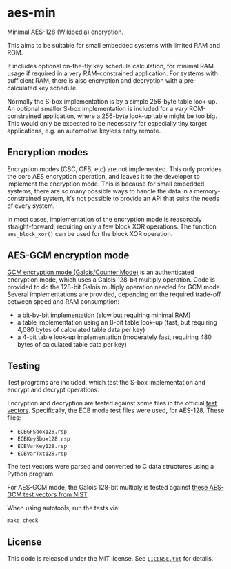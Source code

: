 aes-min
=======

Minimal AES-128 ([Wikipedia][1]) encryption.

This aims to be suitable for small embedded systems with limited RAM and ROM.

It includes optional on-the-fly key schedule calculation, for minimal RAM usage if required in a very RAM-constrained application. For systems with sufficient RAM, there is also encryption and decryption with a pre-calculated key schedule.

Normally the S-box implementation is by a simple 256-byte table look-up. An optional smaller S-box implementation is included for a *very* ROM-constrained application, where a 256-byte look-up table might be too big. This would only be expected to be necessary for especially tiny target applications, e.g. an automotive keyless entry remote.

Encryption modes
----------------

Encryption modes (CBC, OFB, etc) are not implemented. This only provides the core AES encryption operation, and leaves it to the developer to implement the encryption mode. This is because for small embedded systems, there are so many possible ways to handle the data in a memory-constrained system, it's not possible to provide an API that suits the needs of every system.

In most cases, implementation of the encryption mode is reasonably straight-forward, requiring only a few block XOR operations. The function `aes_block_xor()` can be used for the block XOR operation.

AES-GCM encryption mode
-----------------------

[GCM encryption mode (Galois/Counter Mode)][2] is an authenticated encryption mode, which uses a Galois 128-bit multiply operation. Code is provided to do the 128-bit Galois multiply operation needed for GCM mode. Several implementations are provided, depending on the required trade-off between speed and RAM consumption:

* a bit-by-bit implementation (slow but requiring minimal RAM)
* a table implementation using an 8-bit table look-up (fast, but requiring 4,080 bytes of calculated table data per key)
* a 4-bit table look-up implementation (moderately fast, requiring 480 bytes of calculated table data per key)

Testing
-------

Test programs are included, which test the S-box implementation and encrypt and decrypt operations.

Encryption and decryption are tested against some files in the official [test vectors][3]. Specifically, the ECB mode test files were used, for AES-128. These files:

* `ECBGFSbox128.rsp`
* `ECBKeySbox128.rsp`
* `ECBVarKey128.rsp`
* `ECBVarTxt128.rsp`

The test vectors were parsed and converted to C data structures using a Python program.

For AES-GCM mode, the Galois 128-bit multiply is tested against [these AES-GCM test vectors from NIST][4].

When using autotools, run the tests via:

    make check

License
-------

This code is released under the MIT license. See [`LICENSE.txt`][5] for details.


[1]: http://en.wikipedia.org/wiki/Advanced_Encryption_Standard
[2]: https://en.wikipedia.org/wiki/Galois/Counter_Mode
[3]: http://csrc.nist.gov/groups/STM/cavp/documents/aes/KAT_AES.zip
[4]: https://csrc.nist.gov/csrc/media/projects/cryptographic-algorithm-validation-program/documents/mac/gcmtestvectors.zip
[5]: LICENSE.txt
